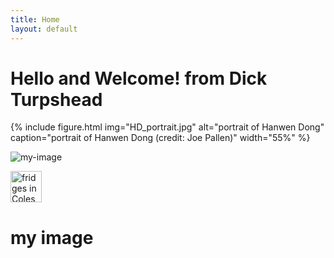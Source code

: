 ```yaml
---
title: Home
layout: default
---
```


# Hello and Welcome! from Dick Turpshead

{% include figure.html img="HD_portrait.jpg" alt="portrait of Hanwen Dong" caption="portrait of Hanwen Dong (credit: Joe Pallen)" width="55%" %}

![my-image](https://dickturpshead.github.io/highway-wobbly/images/empty-freezer-sm.jpg) 

<img src="dickturpshead.github.io/highway-wobbly/images/empty-freezer.jpg" alt="fridges in Coles" width="50"/>

[comment]: <> (this doesnt work as its html ???)
# my image

